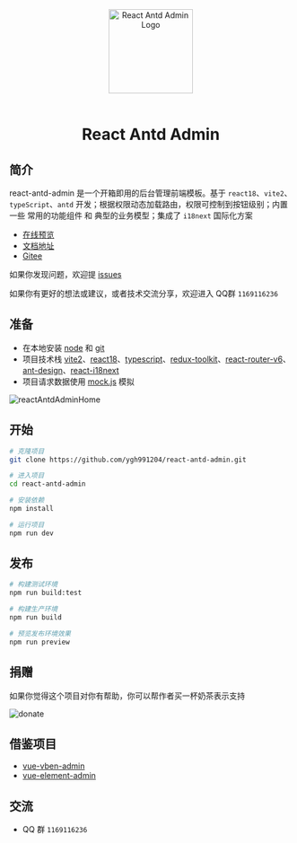 <div align="center"> <a href="https://github.com/ygh991204/react-antd-admin"> <img alt="React Antd Admin Logo" width="150" height="150" src="http://rglaex5y3.hn-bkt.clouddn.com/reactAntdAdminLogo.png"> </a> <br> <br>
<h1>React Antd Admin</h1>
</div>

## 简介

react-antd-admin 是一个开箱即用的后台管理前端模板。基于 `react18`、`vite2`、`typeScript`、`antd` 开发；根据权限动态加载路由，权限可控制到按钮级别；内置一些 常用的功能组件 和 典型的业务模型；集成了 `i18next` 国际化方案

- [在线预览](http://xiaofengproject.gitee.io/react-antd-admin)
- [文档地址](http://xiaofengproject.gitee.io/raect-antd-admin-doc)
- [Gitee](https://gitee.com/xiaofengproject/react-antd-admin.git)

如果你发现问题，欢迎提 [issues](https://github.com/ygh991204/react-antd-admin/issues)

如果你有更好的想法或建议，或者技术交流分享，欢迎进入 QQ群 `1169116236`

## 准备

- 在本地安装 [node](http://nodejs.org/) 和 [git](https://git-scm.com/)
- 项目技术栈 [vite2](https://vitejs.dev/)、[react18](https://reactjs.org/)、[typescript](https://www.typescriptlang.org/)、[redux-toolkit](https://redux-toolkit.js.org/)、[react-router-v6](https://reactrouter.com/)、[ant-design](https://ant.design/index-cn)、[react-i18next](https://react.i18next.com/)
- 项目请求数据使用 [mock.js](https://github.com/nuysoft/Mock) 模拟

![reactAntdAdminHome](http://rglaex5y3.hn-bkt.clouddn.com/reactAntdAdminHome2.png)

## 开始

```bash
# 克隆项目
git clone https://github.com/ygh991204/react-antd-admin.git

# 进入项目
cd react-antd-admin

# 安装依赖
npm install

# 运行项目
npm run dev
```

## 发布

```bash
# 构建测试环境
npm run build:test

# 构建生产环境
npm run build

# 预览发布环境效果
npm run preview
```

## 捐赠

如果你觉得这个项目对你有帮助，你可以帮作者买一杯奶茶表示支持

![donate](http://rglaex5y3.hn-bkt.clouddn.com/myPayCode.png)

## 借鉴项目

- [vue-vben-admin](https://github.com/vbenjs/vue-vben-admin)
- [vue-element-admin](https://github.com/PanJiaChen/vue-element-admin)

## 交流

- QQ 群 `1169116236`
